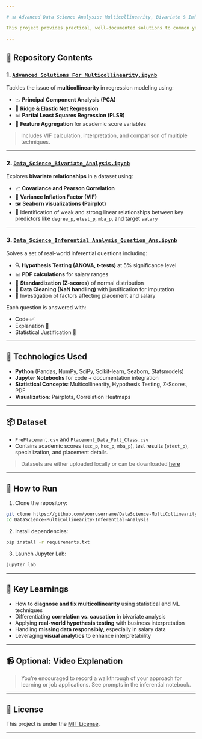 ```yaml
---

# 📊 Advanced Data Science Analysis: Multicollinearity, Bivariate & Inferential Insights

This project provides practical, well-documented solutions to common yet advanced data science challenges. The focus is on diagnosing and solving multicollinearity, performing bivariate analysis, and conducting inferential statistical tests using Python.

---
```


## 📁 Repository Contents

### 1. [`Advanced Solutions For Multicollinearity.ipynb`](./Advanced%20Solutions%20For%20MultiColinearity.ipynb)

Tackles the issue of **multicollinearity** in regression modeling using:

* 📉 **Principal Component Analysis (PCA)**
* 🧩 **Ridge & Elastic Net Regression**
* 📊 **Partial Least Squares Regression (PLSR)**
* 🧠 **Feature Aggregation** for academic score variables

> Includes VIF calculation, interpretation, and comparison of multiple techniques.

---

### 2. [`Data_Science_Bivariate_Analysis.ipynb`](./Data_Science_Bivariate_Analysis.ipynb)

Explores **bivariate relationships** in a dataset using:

* 📈 **Covariance and Pearson Correlation**
* 🧮 **Variance Inflation Factor (VIF)**
* 🖼️ **Seaborn visualizations (Pairplot)**
* 🎯 Identification of weak and strong linear relationships between key predictors like `degree_p`, `etest_p`, `mba_p`, and target `salary`

---

### 3. [`Data_Science_Inferential Analysis_Question_Ans.ipynb`](./Data_Science_Inferential%20Analysis_Question_Ans.ipynb)

Solves a set of real-world inferential questions including:

* 🔍 **Hypothesis Testing (ANOVA, t-tests)** at 5% significance level
* 📊 **PDF calculations** for salary ranges
* 🧠 **Standardization (Z-scores)** of normal distribution
* 🧼 **Data Cleaning (NaN handling)** with justification for imputation
* 🔗 Investigation of factors affecting placement and salary

Each question is answered with:

* Code ✅
* Explanation 📘
* Statistical Justification 📏

---

## 🧰 Technologies Used

* **Python** (Pandas, NumPy, SciPy, Scikit-learn, Seaborn, Statsmodels)
* **Jupyter Notebooks** for code + documentation integration
* **Statistical Concepts**: Multicollinearity, Hypothesis Testing, Z-Scores, PDF
* **Visualization**: Pairplots, Correlation Heatmaps

---

## 📦 Dataset

* `PrePlacement.csv` and `Placement_Data_Full_Class.csv`
* Contains academic scores (`ssc_p`, `hsc_p`, `mba_p`), test results (`etest_p`), specialization, and placement details.

> Datasets are either uploaded locally or can be downloaded [here](https://drive.google.com/file/d/1hiR9XbTjMsNk_uA025w5nrw5LTBUDCEC/view?usp=sharing)

---

## 🚀 How to Run

1. Clone the repository:

```bash
git clone https://github.com/yourusername/DataScience-MultiCollinearity-Inferential-Analysis.git
cd DataScience-MultiCollinearity-Inferential-Analysis
```

2. Install dependencies:

```bash
pip install -r requirements.txt
```

3. Launch Jupyter Lab:

```bash
jupyter lab
```

---

## 🧠 Key Learnings

* How to **diagnose and fix multicollinearity** using statistical and ML techniques
* Differentiating **correlation vs. causation** in bivariate analysis
* Applying **real-world hypothesis testing** with business interpretation
* Handling **missing data responsibly**, especially in salary data
* Leveraging **visual analytics** to enhance interpretability

---

## 📹 Optional: Video Explanation

> You’re encouraged to record a walkthrough of your approach for learning or job applications. See prompts in the inferential notebook.

---

## 📄 License

This project is under the [MIT License](LICENSE).

---
